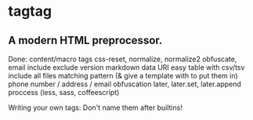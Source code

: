 tagtag
======
A modern HTML preprocessor.
----------



Done:
	content/macro tags
	css-reset, normalize, normalize2
	obfuscate, email
	include
	exclude
	version
	markdown
	data URI
	easy table with csv/tsv
	include all files matching pattern (& give a template with <content> to put them in)
	phone number / address / email obfuscation
	later, later.set, later.append
	proccess (less, sass, coffeescript)


Writing your own tags:
	Don't name them after builtins!